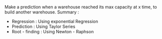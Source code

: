 Make a prediction when a warehouse reached its max capacity at x time, to build another warehouse.
Summary :
- Regression : Using exponential Regression
- Prediction : Using Taylor Series
- Root - finding : Using Newton - Raphson
